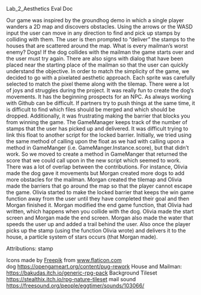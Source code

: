 Lab_2_Aesthetics Eval Doc

Our game was inspired by the groundhog demo in which a single player wanders a 2D map and discovers obstacles. Using the arrows or the WASD input the user can move in any direction to find and pick up stamps by colliding with them. The user is then prompted to “deliver” the stamps to the houses that are scattered around the map. What is every mailman’s worst enemy? Dogs! If the dog collides with the mailman the game starts over and the user must try again. There are also signs with dialog that have been placed near the starting place of the mailman so that the user can quickly understand the objective. In order to match the simplicity of the game, we decided to go with a pixelated aesthetic approach. Each sprite was carefully selected to match the pixel theme along with the tilemap.
There were a lot of joys and struggles during the project. It was really fun to create the dog’s movements. It has the beginning prospects for an NPC. As always working with Github can be difficult. If partners try to push things at the same time, it is difficult to find which files should be merged and which should be dropped. Additionally, it was frustrating making the barrier that blocks you from winning the game. The GameManager keeps track of the number of stamps that the user has picked up and delivered. It was difficult trying to link this float to another script for the locked barrier. Initially, we tried using the same method of calling upon the float as we had with calling upon a method in GameManger (i.e. GameManger.Instance.score), but that didn’t work. So we moved to create a method in GameManger that returned the score that we could call upon in the new script which seemed to work.
There was a lot of overlap between the contributions. For instance, Olivia made the dog gave it movements but Morgan created more dogs to add more obstacles for the mailman. Morgan created the tilemap and Olivia made the barriers that go around the map so that the player cannot escape the game. Olivia started to make the locked barrier that keeps the win game function away from the user until they have completed their goal and then Morgan finished it. Morgan modified the end game function, that Olivia had written, which happens when you collide with the dog. Olivia made the start screen and Morgan made the end screen. Morgan also made the water that speeds the user up and added a trail behind the user. Also once the player picks up the stamp (using the function Olivia wrote) and delivers it to the house, a particle system of stars occurs (that Morgan made).


Attributions:
stamp <div>Icons made by <a href="https://www.freepik.com" title="Freepik">Freepik</a> from <a href="https://www.flaticon.com/" title="Flaticon">www.flaticon.com</a></div>
dog https://opengameart.org/content/pug-rework
House and Mailman: https://bakudas.itch.io/generic-rpg-pack
Background Tileset https://stealthix.itch.io/rpg-nature-tileset
mail sound https://freesound.org/people/eggtimer/sounds/103066/
